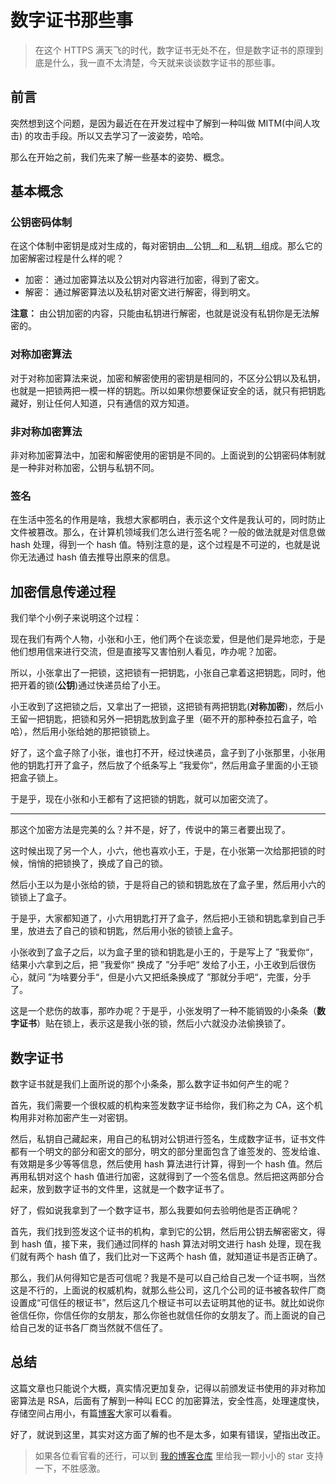 # 数字证书那些事

> 在这个 HTTPS 满天飞的时代，数字证书无处不在，但是数字证书的原理到底是什么，我一直不太清楚，今天就来谈谈数字证书的那些事。

## 前言

突然想到这个问题，是因为最近在在开发过程中了解到一种叫做 MITM(中间人攻击) 的攻击手段。所以又去学习了一波姿势，哈哈。

那么在开始之前，我们先来了解一些基本的姿势、概念。

## 基本概念

### 公钥密码体制

在这个体制中密钥是成对生成的，每对密钥由__公钥__和__私钥__组成。那么它的加密解密过程是什么样的呢？

- 加密： 通过加密算法以及公钥对内容进行加密，得到了密文。
- 解密： 通过解密算法以及私钥对密文进行解密，得到明文。

__注意：__ 由公钥加密的内容，只能由私钥进行解密，也就是说没有私钥你是无法解密的。

### 对称加密算法

对于对称加密算法来说，加密和解密使用的密钥是相同的，不区分公钥以及私钥，也就是一把锁两把一模一样的钥匙。所以如果你想要保证安全的话，就只有把钥匙藏好，别让任何人知道，只有通信的双方知道。

### 非对称加密算法

非对称加密算法中，加密和解密使用的密钥是不同的。上面说到的公钥密码体制就是一种非对称加密，公钥与私钥不同。

### 签名

在生活中签名的作用是啥，我想大家都明白，表示这个文件是我认可的，同时防止文件被篡改。那么，在计算机领域我们怎么进行签名呢？一般的做法就是对信息做 hash 处理，得到一个 hash 值。特别注意的是，这个过程是不可逆的，也就是说你无法通过 hash 值去推导出原来的信息。

## 加密信息传递过程

我们举个小例子来说明这个过程：

现在我们有两个人物，小张和小王，他们两个在谈恋爱，但是他们是异地恋，于是他们想用信来进行交流，但是直接写又害怕别人看见，咋办呢？加密。

所以，小张拿出了一把锁，这把锁有一把钥匙，小张自己拿着这把钥匙，同时，他把开着的锁(__公钥__)通过快递员给了小王。

小王收到了这把锁之后，又拿出了一把锁，这把锁有两把钥匙(__对称加密__)，然后小王留一把钥匙，把锁和另外一把钥匙放到盒子里（砸不开的那种泰拉石盒子，哈哈），然后用小张给她的那把锁锁上。

好了，这个盒子除了小张，谁也打不开，经过快递员，盒子到了小张那里，小张用他的钥匙打开了盒子，然后放了个纸条写上 ”我爱你“，然后用盒子里面的小王锁把盒子锁上。

于是乎，现在小张和小王都有了这把锁的钥匙，就可以加密交流了。

---

那这个加密方法是完美的么？并不是，好了，传说中的第三者要出现了。

这时候出现了另一个人，小六，他也喜欢小王，于是，在小张第一次给那把锁的时候，悄悄的把锁换了，换成了自己的锁。

然后小王以为是小张给的锁，于是将自己的锁和钥匙放在了盒子里，然后用小六的锁锁上了盒子。

于是乎，大家都知道了，小六用钥匙打开了盒子，然后把小王锁和钥匙拿到自己手里，放进去了自己的锁和钥匙，然后用小张的锁锁上盒子。

小张收到了盒子之后，以为盒子里的锁和钥匙是小王的，于是写上了 ”我爱你“，结果小六拿到之后，把 ”我爱你“ 换成了 ”分手吧“ 发给了小王，小王收到后很伤心，就问 ”为啥要分手“，但是小六又把纸条换成了 ”那就分手吧“，完蛋，分手了。

这是一个悲伤的故事，那咋办呢？于是乎，小张发明了一种不能销毁的小条条（__数字证书__）贴在锁上，表示这是我小张的锁，然后小六就没办法偷换锁了。

## 数字证书

数字证书就是我们上面所说的那个小条条，那么数字证书如何产生的呢？

首先，我们需要一个很权威的机构来签发数字证书给你，我们称之为 CA，这个机构用非对称加密产生一对密钥。

然后，私钥自己藏起来，用自己的私钥对公钥进行签名，生成数字证书，证书文件都有一个明文的部分和密文的部分，明文的部分里面包含了谁签发的、签发给谁、有效期是多少等等信息，然后使用 hash 算法进行计算，得到一个 hash 值。然后再用私钥对这个 hash 值进行加密，这就得到了一个签名信息。然后把这两部分合起来，放到数字证书的文件里，这就是一个数字证书了。

好了，假如说我拿到了一个数字证书，那么我要如何去验明他是否正确呢？

首先，我们找到签发这个证书的机构，拿到它的公钥，然后用公钥去解密密文，得到 hash 值，接下来，我们通过同样的 hash 算法对明文进行 hash 处理，现在我们就有两个 hash 值了，我们比对一下这两个 hash 值，就知道证书是否正确了。

那么，我们从何得知它是否可信呢？我是不是可以自己给自己发一个证书啊，当然这是不行的，上面说的权威机构，就那么些公司，这几个公司的证书被各软件厂商设置成“可信任的根证书”，然后这几个根证书可以去证明其他的证书。就比如说你爸信任你，你信任你的女朋友，那么你爸也就信任你的女朋友了。而上面说的自己给自己发的证书各厂商当然就不信任了。

## 总结

这篇文章也只能说个大概，真实情况更加复杂，记得以前颁发证书使用的非对称加密算法是 RSA，后面有了解到一种叫 ECC 的加密算法，安全性高，处理速度快，存储空间占用小，有篇[博客](https://imququ.com/post/ecc-certificate.html)大家可以看看。

好了，就说到这里，其实对这方面了解的也不是太多，如果有错误，望指出改正。

> 如果各位看官看的还行，可以到 [我的博客仓库](https://github.com/balancelove/readingNotes) 里给我一颗小小的 star 支持一下，不胜感激。